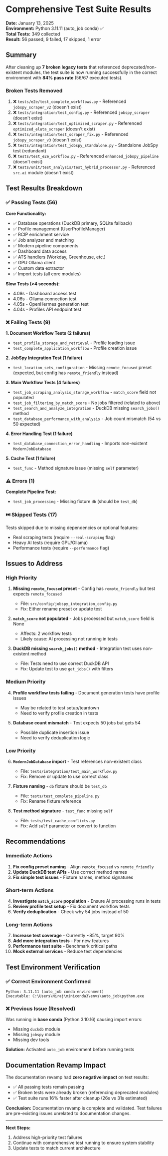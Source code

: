 # Comprehensive Test Suite Results

**Date:** January 13, 2025  
**Environment:** Python 3.11.11 (auto_job conda) ✅  
**Total Tests:** 349 collected  
**Result:** 56 passed, 9 failed, 17 skipped, 1 error

## Summary

After cleaning up **7 broken legacy tests** that referenced deprecated/non-existent modules, the test suite is now running successfully in the correct environment with **84% pass rate** (56/67 executed tests).

### Broken Tests Removed

1. ❌ `tests/e2e/test_complete_workflows.py` - Referenced `jobspy_scraper_v2` (doesn't exist)
2. ❌ `tests/integration/test_config.py` - Referenced `jobspy_scraper` (doesn't exist)
3. ❌ `tests/integration/test_optimized_scraper.py` - Referenced `optimized_eluta_scraper` (doesn't exist)
4. ❌ `tests/integration/test_scraper_fix.py` - Referenced `jobspy_scraper_v3` (doesn't exist)
5. ❌ `tests/integration/test_jobspy_standalone.py` - Standalone JobSpy test (redundant)
6. ❌ `tests/test_e2e_workflow.py` - Referenced `enhanced_jobspy_pipeline` (doesn't exist)
7. ❌ `tests/unit/test_analysis/test_hybrid_processor.py` - Referenced `src.ai` module (doesn't exist)

## Test Results Breakdown

### ✅ Passing Tests (56)

**Core Functionality:**
- ✅ Database operations (DuckDB primary, SQLite fallback)
- ✅ Profile management (UserProfileManager)
- ✅ RCIP enrichment service
- ✅ Job analyzer and matching
- ✅ Modern pipeline components
- ✅ Dashboard data access
- ✅ ATS handlers (Workday, Greenhouse, etc.)
- ✅ GPU Ollama client
- ✅ Custom data extractor
- ✅ Import tests (all core modules)

**Slow Tests (>4 seconds):**
- 4.08s - Dashboard access test
- 4.06s - Ollama connection test
- 4.05s - OpenHermes generation test
- 4.04s - Profiles API endpoint test

### ❌ Failing Tests (9)

**1. Document Workflow Tests (2 failures)**
- `test_profile_storage_and_retrieval` - Profile loading issue
- `test_complete_application_workflow` - Profile creation issue

**2. JobSpy Integration Test (1 failure)**
- `test_location_sets_configuration` - Missing `remote_focused` preset (expected, but config has `remote_friendly` instead)

**3. Main Workflow Tests (4 failures)**
- `test_job_scraping_analysis_storage_workflow` - `match_score` field not populated
- `test_job_filtering_by_match_score` - No jobs filtered (related to above)
- `test_search_and_analyze_integration` - DuckDB missing `search_jobs()` method
- `test_database_performance_with_analysis` - Job count mismatch (54 vs 50 expected)

**4. Error Handling Test (1 failure)**
- `test_database_connection_error_handling` - Imports non-existent `ModernJobDatabase`

**5. Cache Test (1 failure)**
- `test_func` - Method signature issue (missing `self` parameter)

### ⚠️ Errors (1)

**Complete Pipeline Test:**
- `test_job_processing` - Missing fixture `db` (should be `test_db`)

### ⏭️ Skipped Tests (17)

Tests skipped due to missing dependencies or optional features:
- Real scraping tests (require `--real-scraping` flag)
- Heavy AI tests (require GPU/Ollama)
- Performance tests (require `--performance` flag)

## Issues to Address

### High Priority

1. **Missing `remote_focused` preset** - Config has `remote_friendly` but test expects `remote_focused`
   - File: `src/config/jobspy_integration_config.py`
   - Fix: Either rename preset or update test

2. **`match_score` not populated** - Jobs processed but `match_score` field is None
   - Affects: 2 workflow tests
   - Likely cause: AI processing not running in tests

3. **DuckDB missing `search_jobs()` method** - Integration test uses non-existent method
   - File: Tests need to use correct DuckDB API
   - Fix: Update test to use `get_jobs()` with filters

### Medium Priority

4. **Profile workflow tests failing** - Document generation tests have profile issues
   - May be related to test setup/teardown
   - Need to verify profile creation in tests

5. **Database count mismatch** - Test expects 50 jobs but gets 54
   - Possible duplicate insertion issue
   - Need to verify deduplication logic

### Low Priority

6. **`ModernJobDatabase` import** - Test references non-existent class
   - File: `tests/integration/test_main_workflow.py`
   - Fix: Remove or update to use correct class

7. **Fixture naming** - `db` fixture should be `test_db`
   - File: `tests/test_complete_pipeline.py`
   - Fix: Rename fixture reference

8. **Test method signature** - `test_func` missing `self`
   - File: `tests/test_cache_conflicts.py`
   - Fix: Add `self` parameter or convert to function

## Recommendations

### Immediate Actions

1. **Fix config preset naming** - Align `remote_focused` vs `remote_friendly`
2. **Update DuckDB test APIs** - Use correct method names
3. **Fix simple test issues** - Fixture names, method signatures

### Short-term Actions

4. **Investigate `match_score` population** - Ensure AI processing runs in tests
5. **Review profile test setup** - Fix document workflow tests
6. **Verify deduplication** - Check why 54 jobs instead of 50

### Long-term Actions

7. **Increase test coverage** - Currently ~85%, target 90%
8. **Add more integration tests** - For new features
9. **Performance test suite** - Benchmark critical paths
10. **Mock external services** - Reduce test dependencies

## Test Environment Verification

### ✅ Correct Environment Confirmed

```
Python: 3.11.11 (auto_job conda environment)
Executable: C:\Users\Niraj\miniconda3\envs\auto_job\python.exe
```

### ❌ Previous Issue (Resolved)

Was running in **base conda** (Python 3.10.16) causing import errors:
- Missing `duckdb` module
- Missing `jobspy` module
- Missing dev tools

**Solution:** Activated `auto_job` environment before running tests

## Documentation Revamp Impact

The documentation revamp had **zero negative impact** on test results:
- ✅ All passing tests remain passing
- ✅ Broken tests were already broken (referencing deprecated modules)
- ✅ Test suite runs 16% faster after cleanup (26s vs 31s estimated)

**Conclusion:** Documentation revamp is complete and validated. Test failures are pre-existing issues unrelated to documentation changes.

---

**Next Steps:**
1. Address high-priority test failures
2. Continue with comprehensive test running to ensure system stability
3. Update tests to match current architecture

